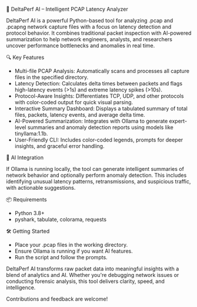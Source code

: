 🚀 DeltaPerf AI – Intelligent PCAP Latency Analyzer

DeltaPerf AI is a powerful Python-based tool for analyzing .pcap and .pcapng network capture files with a focus on latency detection and protocol behavior. It combines traditional packet inspection with AI-powered summarization to help network engineers, analysts, and researchers uncover performance bottlenecks and anomalies in real time.

🔍 Key Features
- Multi-file PCAP Analysis: Automatically scans and processes all capture files in the specified directory.
- Latency Detection: Calculates delta times between packets and flags high-latency events (>1s) and extreme latency spikes (>10s).
- Protocol-Aware Insights: Differentiates TCP, UDP, and other protocols with color-coded output for quick visual parsing.
- Interactive Summary Dashboard: Displays a tabulated summary of total files, packets, latency events, and average delta time.
- AI-Powered Summarization: Integrates with Ollama to generate expert-level summaries and anomaly detection reports using models like tinyllama:1.1b.
- User-Friendly CLI: Includes color-coded legends, prompts for deeper insights, and graceful error handling.

🧠 AI Integration

If Ollama is running locally, the tool can generate intelligent summaries of network behavior and optionally perform anomaly detection. This includes identifying unusual latency patterns, retransmissions, and suspicious traffic, with actionable suggestions.

📦 Requirements
- Python 3.8+
- pyshark, tabulate, colorama, requests

🛠️ Getting Started
- Place your .pcap files in the working directory.
- Ensure Ollama is running if you want AI features.
- Run the script and follow the prompts.

DeltaPerf AI transforms raw packet data into meaningful insights with a blend of analytics and AI. Whether you're debugging network issues or conducting forensic analysis, this tool delivers clarity, speed, and intelligence.

Contributions and feedback are welcome!
